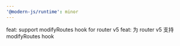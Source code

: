 ```yaml
---
'@modern-js/runtime': minor
---
```


feat: support modifyRoutes hook for router v5
feat: 为 router v5 支持 modifyRoutes hook
